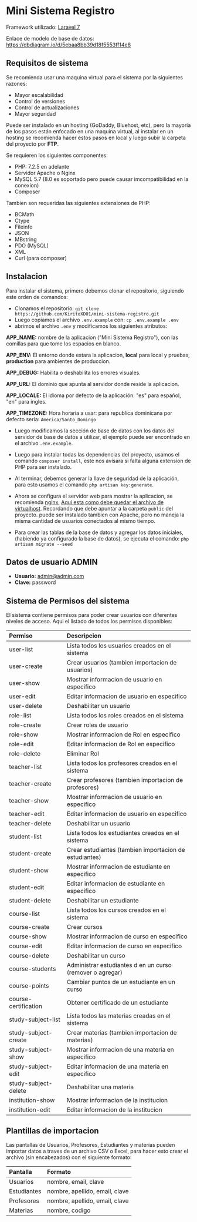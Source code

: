 Mini Sistema Registro
=======================

Framework utilizado: [Laravel 7](https://laravel.com/docs/7.x)

Enlace de modelo de base de datos: https://dbdiagram.io/d/5ebaa8bb39d18f5553ff14e8

Requisitos de sistema
---------------------
Se recomienda usar una maquina virtual para el sistema por la siguientes razones:

* Mayor escalabilidad
* Control de versiones
* Control de actualizaciones
* Mayor seguridad

Puede ser instalado en un hosting (GoDaddy, Bluehost, etc), pero la mayoria de los
pasos están enfocado en una maquina virtual, al instalar en un hosting se recomienda 
hacer estos pasos en local y luego subir la carpeta del proyecto por **FTP**.

Se requieren los siguientes componentes:

* PHP: 7.2.5 en adelante
* Servidor Apache o Nginx
* MySQL 5.7 (8.0 es soportado pero puede causar imcompatibilidad en la conexion)
* Composer

Tambien son requeridas las siguientes extensiones de PHP:

* BCMath
* Ctype
* Fileinfo
* JSON
* MBstring
* PDO (MySQL)
* XML
* Curl (para composer)

Instalacion
-----------

Para instalar el sistema, primero debemos clonar el repositorio, siguiendo este orden
de comandos:

* Clonamos el repositorio: `git clone https://github.com/KiritoXD01/mini-sistema-registro.git`
* Luego copiamos el archivo `.env.example` con: `cp .env.example .env`
* abrimos el archivo `.env` y modificamos los siguientes atributos:

**APP_NAME:** nombre de la aplicacion ("Mini Sistema Registro"), con las comillas
para que tome los espacios en blanco.

**APP_ENV:** El entorno donde estara la aplicacion, **local** para local y pruebas,
**production** para ambientes de produccion.

**APP_DEBUG:** Habilita o deshabilita los errores visuales.

**APP_URL:** El dominio que apunta al servidor donde reside la aplicacion.

**APP_LOCALE:** El idioma por defecto de la aplicación: "es" para español, "en" para
ingles.

**APP_TIMEZONE:** Hora horaria a usar: para republica dominicana por defecto seria:
`America/Santo_Domingo`

* Luego modificamos la sección de base de datos con los datos del servidor de base
de datos a utilizar, el ejemplo puede ser encontrado en el archivo `.env.example`.

* Luego para instalar todas las dependencias del proyecto, usamos el comando `composer install`,
este nos avisara si falta alguna extension de PHP para ser instalado.

* Al terminar, debemos generar la llave de seguridad de la aplicación, para esto usamos
el comando `php artisan key:generate`.

* Ahora se configura el servidor web para mostrar la aplicacion, se recomienda 
[nginx](https://www.digitalocean.com/community/tutorials/how-to-install-laravel-with-an-nginx-web-server-on-ubuntu-14-04),
[Aqui esta como debe quedar el archivo de virtualhost](https://laravel.com/docs/7.x/deployment#nginx).
Recordando que debe apuntar a la carpeta `public` del proyecto. puede ser instalado tambien con Apache,
pero no maneja la misma cantidad de usuarios conectados al mismo tiempo.

* Para crear las tablas de la base de datos y agregar los datos iniciales, (habiendo 
ya configurado la base de datos), se ejecuta el comando: `php artisan migrate --seed`

Datos de usuario ADMIN
----------------------

* **Usuario:** admin@admin.com
* **Clave:** password

Sistema de Permisos del sistema
-------------------------------

El sistema contiene permisos para poder crear usuarios con diferentes niveles de acceso.
Aqui el listado de todos los permisos disponibles:

Permiso              | Descripcion
:------------------- | :----------------------------------------------
user-list            | Lista todos los usuarios creados en el sistema
user-create          | Crear usuarios (tambien importacion de usuarios)
user-show            | Mostrar informacion de usuario en especifico
user-edit            | Editar informacion de usuario en especifico
user-delete          | Deshabilitar un usuario
role-list            | Lista todos los roles creados en el sistema
role-create          | Crear roles de usuario
role-show            | Mostrar informacion de Rol en especifico
role-edit            | Editar informacion de Rol en especifico
role-delete          | Eliminar Rol 
teacher-list         | Lista todos los profesores creados en el sistema
teacher-create       | Crear profesores (tambien importacion de profesores)
teacher-show         | Mostrar informacion de usuario en especifico
teacher-edit         | Editar informacion de usuario en especifico
teacher-delete       | Deshabilitar un usuario
student-list         | Lista todos los estudiantes creados en el sistema
student-create       | Crear estudiantes (tambien importacion de estudiantes)
student-show         | Mostrar informacion de estudiante en especifico
student-edit         | Editar informacion de estudiante en especifico
student-delete       | Deshabilitar un estudiante
course-list          | Lista todos los cursos creados en el sistema
course-create        | Crear cursos
course-show          | Mostrar informacion de curso en especifico
course-edit          | Editar informacion de curso en especifico
course-delete        | Deshabilitar un curso
course-students      | Administrar estudiantes d en un curso (remover o agregar)
course-points        | Cambiar puntos de un estudiante en un curso
course-certification | Obtener certificado de un estudiante
study-subject-list   | Lista todos las materias creadas en el sistema
study-subject-create | Crear materias (tambien importacion de materias)
study-subject-show   | Mostrar informacion de una materia en especifico
study-subject-edit   | Editar informacion de una materia en especifico
study-subject-delete | Deshabilitar una materia
institution-show     | Mostrar informacion de la institucion
institution-edit     | Editar informacion de la institucion

Plantillas de importacion
-------------------------

Las pantallas de Usuarios, Profesores, Estudiantes y materias pueden importar datos
a traves de un archivo CSV o Excel, para hacer esto crear el archivo (sin encabezados)
con el siguiente formato:

Pantalla             | Formato
:---------- | :----------------------------------------------
Usuarios    | nombre, email, clave
Estudiantes | nombre, apellido, email, clave
Profesores  | nombre, apellido, email, clave
Materias    | nombre, codigo
